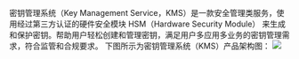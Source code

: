 密钥管理系统（Key Management Service，KMS）是一款安全管理类服务，使用经过第三方认证的硬件安全模块 HSM（Hardware Security Module） 来生成和保护密钥。帮助用户轻松创建和管理密钥，满足用户多应用多业务的密钥管理需求，符合监管和合规要求。
下图所示为密钥管理系统（KMS）产品架构图：
![](https://main.qcloudimg.com/raw/41e9b9f581a50bd58b5695a5f40c09fa.png)

